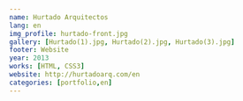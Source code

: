```yaml
---
name: Hurtado Arquitectos
lang: en
img_profile: hurtado-front.jpg
gallery: [Hurtado(1).jpg, Hurtado(2).jpg, Hurtado(3).jpg]
footer: Website
year: 2013
works: [HTML, CSS3]
website: http://hurtadoarq.com/en
categories: [portfolio,en]
---
```

